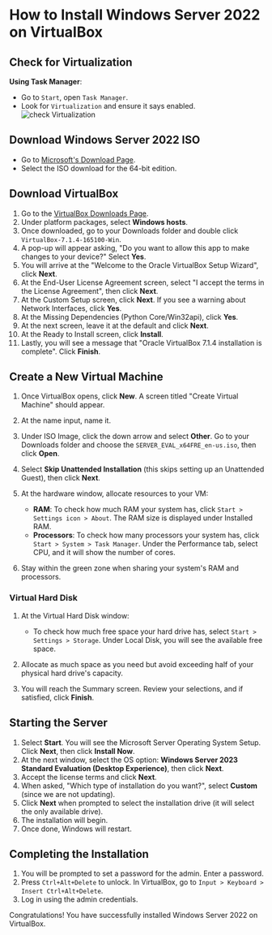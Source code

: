 # How to Install Windows Server 2022 on VirtualBox

## Check for Virtualization


 **Using Task Manager**:
   - Go to `Start`, open `Task Manager`.
   - Look for `Virtualization` and ensure it says enabled.
![check Virtualization](https://github.com/user-attachments/assets/ecbf67c6-e2cf-401a-9f1f-39cf2afbffda)

## Download Windows Server 2022 ISO

- Go to [Microsoft's Download Page](https://www.microsoft.com/en-us/evalcenter/download-windows-server-2022?msockid=21a32a8c5fc66b5b1dff3fdd5ea96a8f).
- Select the ISO download for the 64-bit edition.

## Download VirtualBox

1. Go to the [VirtualBox Downloads Page](https://www.virtualbox.org/wiki/Downloads).
2. Under platform packages, select **Windows hosts**.
3. Once downloaded, go to your Downloads folder and double click `VirtualBox-7.1.4-165100-Win`.
4. A pop-up will appear asking, "Do you want to allow this app to make changes to your device?" Select **Yes**.
5. You will arrive at the "Welcome to the Oracle VirtualBox Setup Wizard", click **Next**.
6. At the End-User License Agreement screen, select "I accept the terms in the License Agreement", then click **Next**.
7. At the Custom Setup screen, click **Next**. If you see a warning about Network Interfaces, click **Yes**.
8. At the Missing Dependencies (Python Core/Win32api), click **Yes**.
9. At the next screen, leave it at the default and click **Next**.
10. At the Ready to Install screen, click **Install**.
11. Lastly, you will see a message that "Oracle VirtualBox 7.1.4 installation is complete". Click **Finish**.

## Create a New Virtual Machine

1. Once VirtualBox opens, click **New**. A screen titled "Create Virtual Machine" should appear.
2. At the name input, name it.
3. Under ISO Image, click the down arrow and select **Other**. Go to your Downloads folder and choose the `SERVER_EVAL_x64FRE_en-us.iso`, then click **Open**.
4. Select **Skip Unattended Installation** (this skips setting up an Unattended Guest), then click **Next**.
5. At the hardware window, allocate resources to your VM:
   - **RAM**: To check how much RAM your system has, click `Start > Settings icon > About`. The RAM size is displayed under Installed RAM.
   - **Processors**: To check how many processors your system has, click `Start > System > Task Manager`. Under the Performance tab, select CPU, and it will show the number of cores.

6. Stay within the green zone when sharing your system's RAM and processors.

### Virtual Hard Disk

1. At the Virtual Hard Disk window:
   - To check how much free space your hard drive has, select `Start > Settings > Storage`. Under Local Disk, you will see the available free space.
   
2. Allocate as much space as you need but avoid exceeding half of your physical hard drive's capacity.
3. You will reach the Summary screen. Review your selections, and if satisfied, click **Finish**.

## Starting the Server

1. Select **Start**. You will see the Microsoft Server Operating System Setup. Click **Next**, then click **Install Now**.
2. At the next window, select the OS option: **Windows Server 2023 Standard Evaluation (Desktop Experience)**, then click **Next**.
3. Accept the license terms and click **Next**.
4. When asked, "Which type of installation do you want?", select **Custom** (since we are not updating).
5. Click **Next** when prompted to select the installation drive (it will select the only available drive).
6. The installation will begin.
7. Once done, Windows will restart.

## Completing the Installation

1. You will be prompted to set a password for the admin. Enter a password.
2. Press `Ctrl+Alt+Delete` to unlock. In VirtualBox, go to `Input > Keyboard > Insert Ctrl+Alt+Delete`.
3. Log in using the admin credentials.

Congratulations! You have successfully installed Windows Server 2022 on VirtualBox.

